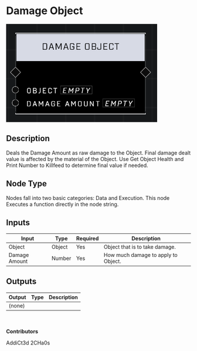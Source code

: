 # Damage Object
![](../../../.gitbook/assets/damage-object.png)
## Description
Deals the Damage Amount as raw damage to the Object. Final damage dealt value is affected by the material of the Object. Use Get Object Health and Print Number to Killfeed to determine final value if needed.

## Node Type
Nodes fall into two basic categories: Data and Execution. This node Executes a function directly in the node string.

## Inputs
| Input | Type | Required | Description |
|------------------|------------------|----------|--------------------------------------------------------------|
| Object| Object | Yes | Object that is to take damage. |
| Damage Amount | Number | Yes | How much damage to apply to Object. |

## Outputs
| Output | Type | Description |
|------------------|------------------|--------------------------------------------------------------|
| (none) |  |  |

\
\
**Contributors**

AddiCt3d 2CHa0s
